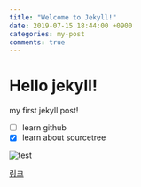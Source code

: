 ```yaml
---
title: "Welcome to Jekyll!"
date: 2019-07-15 18:44:00 +0900
categories: my-post
comments: true
---
```


# Hello jekyll!
my first jekyll post!

* [ ] learn github
* [x] learn about sourcetree

![test](https://thumbor.forbes.com/thumbor/960x0/https%3A%2F%2Fblogs-images.forbes.com%2Frajatbhageria%2Ffiles%2F2017%2F09%2Fcode-copy-1200x1200.jpg)

[링크](https://www.naver.com/)